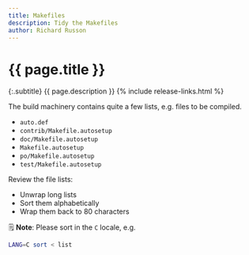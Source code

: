 ```yaml
---
title: Makefiles
description: Tidy the Makefiles
author: Richard Russon
---
```


# {{ page.title }}

{:.subtitle}
{{ page.description }}
{% include release-links.html %}

The build machinery contains quite a few lists, e.g. files to be compiled.

- `auto.def`
- `contrib/Makefile.autosetup`
- `doc/Makefile.autosetup`
- `Makefile.autosetup`
- `po/Makefile.autosetup`
- `test/Makefile.autosetup`

Review the file lists:

- Unwrap long lists
- Sort them alphabetically
- Wrap them back to 80 characters

:spiral_notepad: **Note**: Please sort in the `C` locale, e.g.

```sh
LANG=C sort < list
```

